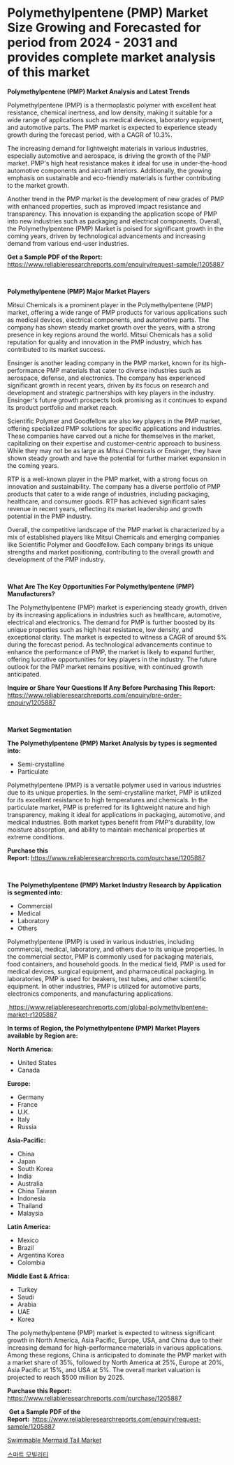 <p><h1>Polymethylpentene (PMP) Market Size Growing and Forecasted for period from 2024 - 2031 and provides complete market analysis of this market</h1></p><p><strong>Polymethylpentene (PMP) Market Analysis and Latest Trends</strong></p>
<p><p>Polymethylpentene (PMP) is a thermoplastic polymer with excellent heat resistance, chemical inertness, and low density, making it suitable for a wide range of applications such as medical devices, laboratory equipment, and automotive parts. The PMP market is expected to experience steady growth during the forecast period, with a CAGR of 10.3%.</p><p>The increasing demand for lightweight materials in various industries, especially automotive and aerospace, is driving the growth of the PMP market. PMP's high heat resistance makes it ideal for use in under-the-hood automotive components and aircraft interiors. Additionally, the growing emphasis on sustainable and eco-friendly materials is further contributing to the market growth.</p><p>Another trend in the PMP market is the development of new grades of PMP with enhanced properties, such as improved impact resistance and transparency. This innovation is expanding the application scope of PMP into new industries such as packaging and electrical components. Overall, the Polymethylpentene (PMP) Market is poised for significant growth in the coming years, driven by technological advancements and increasing demand from various end-user industries.</p></p>
<p><strong>Get a Sample PDF of the Report:&nbsp;</strong> <a href="https://www.reliableresearchreports.com/enquiry/request-sample/1205887">https://www.reliableresearchreports.com/enquiry/request-sample/1205887</a></p>
<p>&nbsp;</p>
<p><strong>Polymethylpentene (PMP) Major Market Players</strong></p>
<p><p>Mitsui Chemicals is a prominent player in the Polymethylpentene (PMP) market, offering a wide range of PMP products for various applications such as medical devices, electrical components, and automotive parts. The company has shown steady market growth over the years, with a strong presence in key regions around the world. Mitsui Chemicals has a solid reputation for quality and innovation in the PMP industry, which has contributed to its market success.</p><p>Ensinger is another leading company in the PMP market, known for its high-performance PMP materials that cater to diverse industries such as aerospace, defense, and electronics. The company has experienced significant growth in recent years, driven by its focus on research and development and strategic partnerships with key players in the industry. Ensinger's future growth prospects look promising as it continues to expand its product portfolio and market reach.</p><p>Scientific Polymer and Goodfellow are also key players in the PMP market, offering specialized PMP solutions for specific applications and industries. These companies have carved out a niche for themselves in the market, capitalizing on their expertise and customer-centric approach to business. While they may not be as large as Mitsui Chemicals or Ensinger, they have shown steady growth and have the potential for further market expansion in the coming years.</p><p>RTP is a well-known player in the PMP market, with a strong focus on innovation and sustainability. The company has a diverse portfolio of PMP products that cater to a wide range of industries, including packaging, healthcare, and consumer goods. RTP has achieved significant sales revenue in recent years, reflecting its market leadership and growth potential in the PMP industry.</p><p>Overall, the competitive landscape of the PMP market is characterized by a mix of established players like Mitsui Chemicals and emerging companies like Scientific Polymer and Goodfellow. Each company brings its unique strengths and market positioning, contributing to the overall growth and development of the PMP industry.</p></p>
<p>&nbsp;</p>
<p><strong>What Are The Key Opportunities For Polymethylpentene (PMP) Manufacturers?</strong></p>
<p><p>The Polymethylpentene (PMP) market is experiencing steady growth, driven by its increasing applications in industries such as healthcare, automotive, electrical and electronics. The demand for PMP is further boosted by its unique properties such as high heat resistance, low density, and exceptional clarity. The market is expected to witness a CAGR of around 5% during the forecast period. As technological advancements continue to enhance the performance of PMP, the market is likely to expand further, offering lucrative opportunities for key players in the industry. The future outlook for the PMP market remains positive, with continued growth anticipated.</p></p>
<p><strong>Inquire or Share Your Questions If Any Before Purchasing This Report:</strong> <a href="https://www.reliableresearchreports.com/enquiry/pre-order-enquiry/1205887">https://www.reliableresearchreports.com/enquiry/pre-order-enquiry/1205887</a></p>
<p>&nbsp;</p>
<p><strong>Market Segmentation</strong></p>
<p><strong>The Polymethylpentene (PMP) Market Analysis by types is segmented into:</strong></p>
<p><ul><li>Semi-crystalline</li><li>Particulate</li></ul></p>
<p><p>Polymethylpentene (PMP) is a versatile polymer used in various industries due to its unique properties. In the semi-crystalline market, PMP is utilized for its excellent resistance to high temperatures and chemicals. In the particulate market, PMP is preferred for its lightweight nature and high transparency, making it ideal for applications in packaging, automotive, and medical industries. Both market types benefit from PMP's durability, low moisture absorption, and ability to maintain mechanical properties at extreme conditions.</p></p>
<p><strong>Purchase this Report:&nbsp;</strong><a href="https://www.reliableresearchreports.com/purchase/1205887">https://www.reliableresearchreports.com/purchase/1205887</a></p>
<p>&nbsp;</p>
<p><strong>The Polymethylpentene (PMP) Market Industry Research by Application is segmented into:</strong></p>
<p><ul><li>Commercial</li><li>Medical</li><li>Laboratory</li><li>Others</li></ul></p>
<p><p>Polymethylpentene (PMP) is used in various industries, including commercial, medical, laboratory, and others due to its unique properties. In the commercial sector, PMP is commonly used for packaging materials, food containers, and household goods. In the medical field, PMP is used for medical devices, surgical equipment, and pharmaceutical packaging. In laboratories, PMP is used for beakers, test tubes, and other scientific equipment. In other industries, PMP is utilized for automotive parts, electronics components, and manufacturing applications.</p></p>
<p><a href="https://www.reliableresearchreports.com/global-polymethylpentene-market-r1205887">&nbsp;https://www.reliableresearchreports.com/global-polymethylpentene-market-r1205887</a></p>
<p><strong>In terms of Region, the Polymethylpentene (PMP) Market Players available by Region are:</strong></p>
<p>
    <p> <strong> North America: </strong>
        <ul>
            <li>United States</li>
            <li>Canada</li>
        </ul>
        </p> 
    <p> <strong> Europe: </strong>
        <ul>
            <li>Germany</li>
            <li>France</li>
            <li>U.K.</li>
            <li>Italy</li>
            <li>Russia</li>
        </ul>
        </p> 
    <p> <strong> Asia-Pacific: </strong>
        <ul>
            <li>China</li>
            <li>Japan</li>
            <li>South Korea</li>
            <li>India</li>
            <li>Australia</li>
            <li>China Taiwan</li>
            <li>Indonesia</li>
            <li>Thailand</li>
            <li>Malaysia</li>
        </ul>
        </p> 
    <p> <strong> Latin America: </strong>
        <ul>
            <li>Mexico</li>
            <li>Brazil</li>
            <li>Argentina Korea</li>
            <li>Colombia</li>
        </ul>
        </p> 
    <p> <strong> Middle East & Africa: </strong>
        <ul>
            <li>Turkey</li>
            <li>Saudi</li>
            <li>Arabia</li>
            <li>UAE</li>
            <li>Korea</li>
        </ul>
    </p>
    </p>
<p><p>The polymethylpentene (PMP) market is expected to witness significant growth in North America, Asia Pacific, Europe, USA, and China due to their increasing demand for high-performance materials in various applications. Among these regions, China is anticipated to dominate the PMP market with a market share of 35%, followed by North America at 25%, Europe at 20%, Asia Pacific at 15%, and USA at 5%. The overall market valuation is projected to reach $500 million by 2025.</p></p>
<p><strong>Purchase this Report: </strong><a href="https://www.reliableresearchreports.com/purchase/1205887">https://www.reliableresearchreports.com/purchase/1205887</a></p>
<p>&nbsp;<strong>Get a Sample PDF of the Report:&nbsp;&nbsp;</strong><a href="https://www.reliableresearchreports.com/enquiry/request-sample/1205887">https://www.reliableresearchreports.com/enquiry/request-sample/1205887</a></p>
<p><strong></strong></p>
<p><p><a href="https://github.com/sosoelmasry38/Market-Research-Report-List-1/blob/main/swimmable-mermaid-tail-market.md">Swimmable Mermaid Tail Market</a></p><p><a href="https://github.com/msujons1512/Market-Research-Report-List-1/blob/main/74963428651.md">스마트 모빌리티</a></p></p>